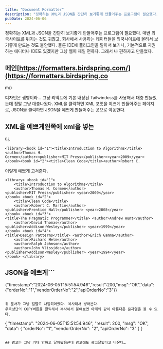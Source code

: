 ```yaml
---
title: "Document Formatter"
description: "정확히는 XML과 JSON을 간단히 보기좋게 만들어주는 프로그램이 필요했다. 매번 외국사이트를 뒤지는 것도 귀찮고, 회사에서 사용하는 데이터들을 외국사이트에 올려서 보기좋게 만드는 것도 불안했다. 물론 IDE에 플러그인을 깔아서 보거나, 기본적으로 지원하는 에디터나 IDE도 있겠지만 그..."
pubDate: 2024-06-06
---
```


정확히는 XML과 JSON을 간단히 보기좋게 만들어주는 프로그램이 필요했다. 매번 외국사이트를 뒤지는 것도 귀찮고, 회사에서 사용하는 데이터들을 외국사이트에 올려서 보기좋게 만드는 것도 불안했다. 물론 IDE에 플러그인을 깔아서 보거나, 기본적으로 지원하는 에디터나 IDE도 있겠지만 그냥 웹이 제일 편하다. 그래서 나 편하자고 만들었다.

## 메인[https://formatters.birdspring.com/](https://formatters.birdspring.co

m/)

디자인은 잼병이라… 그냥 리액트에 기본 내장된 Tailwindcss를 사용해서 대충 만들었는데 정말 그냥 대충나왔다.
XML을 클릭하면 XML 포멧을 이쁘게 만들어주는 페이지로,
JSON을 클릭하면 JSON을 예쁘게 만들어주는 곳으로 이동한다.

## XML을 예쁘게왼쪽에 xml을 넣는

다.

```
<library><book id="1"><title>Introduction to Algorithms</title><author>Thomas H.
Cormen</author><publisher>MIT Press</publisher><year>2009</year></book><book id="2"><title>Clean Code</title><author>Robert C.

```

이렇게 예쁘게 고쳐준다.
```
<library> <book id="1">
    <title>Introduction to Algorithms</title>
    <author>Thomas H. Cormen</author>
<publisher>MIT Press</publisher> <year>2009</year>
</book> <book id="2">
    <title>Clean Code</title>
    <author>Robert C. Martin</author>
<publisher>Prentice Hall</publisher> <year>2008</year>
</book> <book id="3">
<title>The Pragmatic Programmer</title> <author>Andrew Hunt</author>
    <author>David Thomas</author>
<publisher>Addison-Wesley</publisher> <year>1999</year>
</book> <book id="4">
<title>Design Patterns</title> <author>Erich Gamma</author>
    <author>Richard Helm</author>
    <author>Ralph Johnson</author>
    <author>John Vlissides</author>
<publisher>Addison-Wesley</publisher> <year>1994</year>
</book> </library>

```

## JSON을 예쁘게```

{"timestamp":"2024-06-05T15:51:54.946","result":200,"msg":"OK","data":{"orderNo":"1","vendorOrderNo":"2","apiOrderNo":"3"}}

```

위 문서가 그냥 일렬로 나열되어있다. 복사해서 넣어본다.
우측상단의 COPY버튼을 클릭해서 복사해서 붙여보면 아래와 같이 아름다운 문자열을 볼 수 있다.
```
{
"timestamp": "2024-06-05T15:51:54.946", "result": 200,
"msg": "OK", "data": {
"orderNo": "1", "vendorOrderNo": "2",
"apiOrderNo": "3" }
}

```

## 광고는 그냥 기대 안하고 달아놨음근데 광고에도 광고달았다고 나온다…
